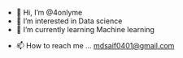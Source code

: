 - 👋 Hi, I’m @4onlyme
- 👀 I’m interested in Data science
- 🌱 I’m currently learning Machine learning
<!-- - 💞️ I’m looking to collaborate on ... -->
- 📫 How to reach me ... mdsaif0401@gmail.com

<!---
me-45/me-45 is a ✨ special ✨ repository because its `README.md` (this file) appears on your GitHub profile.
You can click the Preview link to take a look at your changes.
--->
